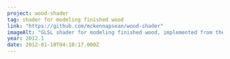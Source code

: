 ```yaml
---
project: wood-shader
tag: shader for modeling finished wood
link: "https://github.com/mckennapsean/wood-shader"
imageAlt: "GLSL shader for modeling finished wood, implemented from the original paper by Marschner et al."
year: 2012.1
date: 2012-01-10T04:10:17.000Z
---
```

